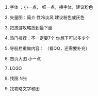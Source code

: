 1. 字体 ：小一点， 细一点，换字体，建议粉色
2. 矢量图：简介 性冷淡风 建议粉色或灰色
3. 把旅游攻略放到最下面
4. 热门推荐：不一定要7个    你想下可以多少个
5. 导航栏重做内容： （看QQ，还需要补充）
6. 首页大图 小一点





1. LOGO

2. 找图 N张

3. 找攻略文字和图

   

